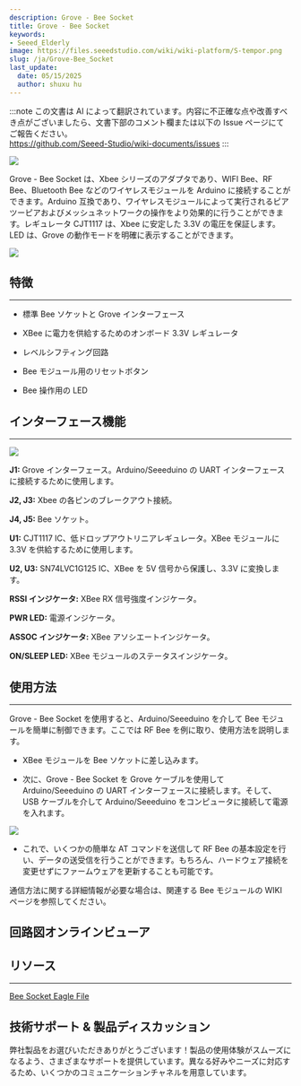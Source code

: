 ```yaml
---
description: Grove - Bee Socket
title: Grove - Bee Socket
keywords:
- Seeed_Elderly
image: https://files.seeedstudio.com/wiki/wiki-platform/S-tempor.png
slug: /ja/Grove-Bee_Socket
last_update:
  date: 05/15/2025
  author: shuxu hu
---
```

:::note
この文書は AI によって翻訳されています。内容に不正確な点や改善すべき点がございましたら、文書下部のコメント欄または以下の Issue ページにてご報告ください。  
https://github.com/Seeed-Studio/wiki-documents/issues
:::

![](https://files.seeedstudio.com/wiki/Grove-Bee_Socket/img/Bee_Socket_01.jpg)

Grove - Bee Socket は、Xbee シリーズのアダプタであり、WIFI Bee、RF Bee、Bluetooth Bee などのワイヤレスモジュールを Arduino に接続することができます。Arduino 互換であり、ワイヤレスモジュールによって実行されるピアツーピアおよびメッシュネットワークの操作をより効果的に行うことができます。レギュレータ CJT1117 は、Xbee に安定した 3.3V の電圧を保証します。LED は、Grove の動作モードを明確に表示することができます。
<!-- Grove-Bee Socket は [XBee Shield](/ja/XBee_Shield_V2.0) と同じ機能を持っています。Grove-Bee Socket と Arduino はケーブルで接続され、XB Shield は Arduino に直接差し込むことができる標準アダプタです。 -->

[![](https://files.seeedstudio.com/wiki/Seeed-WiKi/docs/images/300px-Get_One_Now_Banner-ragular.png)](https://www.seeedstudio.com/Grove-Bee-Socket-p-1449.html)


## 特徴
---
*   標準 Bee ソケットと Grove インターフェース

*   XBee に電力を供給するためのオンボード 3.3V レギュレータ

*   レベルシフティング回路

*   Bee モジュール用のリセットボタン

*   Bee 操作用の LED

## インターフェース機能
---
![](https://files.seeedstudio.com/wiki/Grove-Bee_Socket/img/Bee_Socket_Interface.jpg)

**J1:** Grove インターフェース。Arduino/Seeeduino の UART インターフェースに接続するために使用します。

**J2, J3:** Xbee の各ピンのブレークアウト接続。

**J4, J5:** Bee ソケット。

**U1:** CJT1117 IC、低ドロップアウトリニアレギュレータ。XBee モジュールに 3.3V を供給するために使用します。

**U2, U3:** SN74LVC1G125 IC、XBee を 5V 信号から保護し、3.3V に変換します。

**RSSI インジケータ:** XBee RX 信号強度インジケータ。

**PWR LED:** 電源インジケータ。

**ASSOC インジケータ:** XBee アソシエートインジケータ。

**ON/SLEEP LED:** XBee モジュールのステータスインジケータ。

## 使用方法
---
Grove - Bee Socket を使用すると、Arduino/Seeeduino を介して Bee モジュールを簡単に制御できます。ここでは RF Bee を例に取り、使用方法を説明します。

*   XBee モジュールを Bee ソケットに差し込みます。

*   次に、Grove - Bee Socket を Grove ケーブルを使用して Arduino/Seeeduino の UART インターフェースに接続します。そして、USB ケーブルを介して Arduino/Seeeduino をコンピュータに接続して電源を入れます。

![](https://files.seeedstudio.com/wiki/Grove-Bee_Socket/img/Grove-Bee_Socket.jpg)

*   これで、いくつかの簡単な AT コマンドを送信して RF Bee の基本設定を行い、データの送受信を行うことができます。もちろん、ハードウェア接続を変更せずにファームウェアを更新することも可能です。

通信方法に関する詳細情報が必要な場合は、関連する Bee モジュールの WIKI ページを参照してください。


## 回路図オンラインビューア

<div className="altium-ecad-viewer" data-project-src="https://files.seeedstudio.com/wiki/Grove-Bee_Socket/res/Bee_Socket_Eagle_File.zip" style={{borderRadius: '0px 0px 4px 4px', height: 500, borderStyle: 'solid', borderWidth: 1, borderColor: 'rgb(241, 241, 241)', overflow: 'hidden', maxWidth: 1280, maxHeight: 700, boxSizing: 'border-box'}}>
</div>



## リソース
---
[Bee Socket Eagle File](https://files.seeedstudio.com/wiki/Grove-Bee_Socket/res/Bee_Socket_Eagle_File.zip)

## 技術サポート & 製品ディスカッション

弊社製品をお選びいただきありがとうございます！製品の使用体験がスムーズになるよう、さまざまなサポートを提供しています。異なる好みやニーズに対応するため、いくつかのコミュニケーションチャネルを用意しています。

<div class="button_tech_support_container">
<a href="https://forum.seeedstudio.com/" class="button_forum"></a> 
<a href="https://www.seeedstudio.com/contacts" class="button_email"></a>
</div>

<div class="button_tech_support_container">
<a href="https://discord.gg/eWkprNDMU7" class="button_discord"></a> 
<a href="https://github.com/Seeed-Studio/wiki-documents/discussions/69" class="button_discussion"></a>
</div>